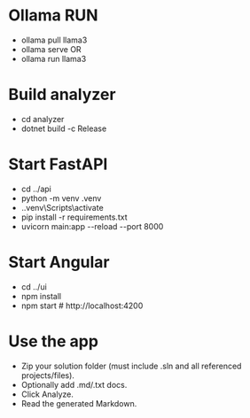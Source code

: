 # Ollama RUN

 - ollama pull llama3
 - ollama serve OR
 - ollama run llama3

# Build analyzer

- cd analyzer
- dotnet build -c Release

# Start FastAPI

- cd ../api
- python -m venv .venv 
- .\.venv\Scripts\activate
- pip install -r requirements.txt
- uvicorn main:app --reload --port 8000

# Start Angular

- cd ../ui
- npm install
- npm start  # http://localhost:4200

# Use the app

- Zip your solution folder (must include .sln and all referenced projects/files).
- Optionally add .md/.txt docs.
- Click Analyze.
- Read the generated Markdown.

